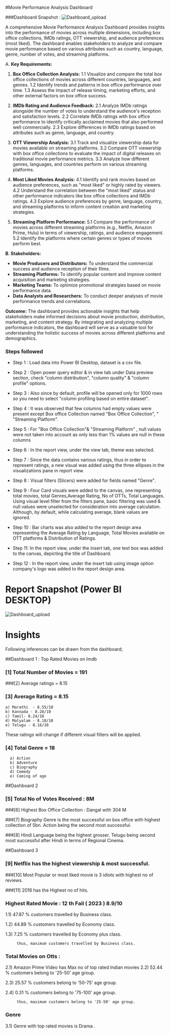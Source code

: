 #Movie Performance Analysis Dashboard 

###Dashboard Snapshot :
![Dashboard_upload](https://github.com/Kanika151/Projects/blob/main/Untitled.png)



A comprehensive Movie Performance Analysis Dashboard provides insights into the performance of movies across multiple dimensions, including box office collections, IMDb ratings, OTT viewership, and audience preferences (most liked). The dashboard enables stakeholders to analyze and compare movie performance based on various attributes such as country, language, genre, number of votes, and streaming platforms.

A. **Key Requirements:**

1. **Box Office Collection Analysis:**
   1.1 Visualize and compare the total box office collections of movies across different countries, languages, and genres.
   1.2 Identify trends and patterns in box office performance over time.
   1.3 Assess the impact of release timing, marketing efforts, and other external factors on box office success.

2. **IMDb Rating and Audience Feedback:**
   2.1 Analyze IMDb ratings alongside the number of votes to understand the audience's reception and satisfaction levels.
   2.2 Correlate IMDb ratings with box office performance to identify critically acclaimed movies that also performed well commercially.
   2.3 Explore differences in IMDb ratings based on attributes such as genre, language, and country.

3. **OTT Viewership Analysis:**
   3.1 Track and visualize viewership data for movies available on streaming platforms.
   3.2 Compare OTT viewership with box office collections to evaluate the impact of digital releases on traditional movie performance metrics.
   3.3 Analyze how different genres, languages, and countries perform on various streaming platforms.

4. **Most Liked Movies Analysis:**
   4.1 Identify and rank movies based on audience preferences, such as "most liked" or highly rated by viewers.
   4.2 Understand the correlation between the "most liked" status and other performance indicators like box office collections and IMDb ratings.
   4.3 Explore audience preferences by genre, language, country, and streaming platforms to inform content creation and marketing strategies.

5. **Streaming Platform Performance:**
   5.1 Compare the performance of movies across different streaming platforms (e.g., Netflix, Amazon Prime, Hulu) in terms of viewership, ratings, and audience engagement.
   5.2 Identify the platforms where certain genres or types of movies perform best.

 **B. Stakeholders:**
- **Movie Producers and Distributors:** To understand the commercial success and audience reception of their films.
- **Streaming Platforms:** To identify popular content and improve content acquisition and marketing strategies.
- **Marketing Teams:** To optimize promotional strategies based on movie performance data.
- **Data Analysts and Researchers:** To conduct deeper analyses of movie performance trends and correlations.

**Outcome:**
The dashboard provides actionable insights that help stakeholders make informed decisions about movie production, distribution, marketing, and content strategy. By integrating and analyzing multiple performance indicators, the dashboard will serve as a valuable tool for understanding the holistic success of movies across different platforms and demographics.


### Steps followed 

- Step 1 : Load data into Power BI Desktop, dataset is a csv file.
- Step 2 : Open power query editor & in view tab under Data preview section, check "column distribution", "column quality" & "column profile" options.
- Step 3 : Also since by default, profile will be opened only for 1000 rows so you need to select "column profiling based on entire dataset".
- Step 4 : It was observed that few columns had empty values were present except Box office Collection named "Box Office Collection", " "Streaming Platform".
- Step 5 : For "Box Office Collection"& "Streaming Platform" , null values were not taken into account as only less than 1% values are null in these columns
- Step 6 : In the report view, under the view tab, theme was selected.
- Step 7 : Since the data contains various ratings, thus in order to represent ratings, a new visual was added using the three ellipses in the visualizations pane in report view. 
- Step 8 : Visual filters (Slicers) were added for fields named "Genre".
- Step 9 : Four Card visuals were added to the canvas, one representing total movies, total Genres,Average Rating, No of OTTs, Total Languages. 
           Using visual level filter from the filters pane, basic filtering was used & null values were unselected for consideration into average calculation.
  Although, by default, while calculating average, blank values are ignored.

- Step 10 : Bar charts was also added to the report design area representing the Average Rating by Language, Total Movies available on OTT platforms & Distribution of Ratings. 

- Step 11: In the report view, under the insert tab, one text box was added to the canvas, depicting the title of Dashboard. 
 
- Step 12 : In the report view, under the insert tab using image option company's logo was added to the report design area. 

 
 # Report Snapshot (Power BI DESKTOP)

 ![Dashboard_upload](https://github.com/Kanika151/Projects/blob/main/Untitled.png)

 


# Insights

Following inferences can be drawn from the dashboard;

##Dashboard 1 : Top Rated Movies on Imdb

### [1] Total Number of Movies = 191

###[2] Average ratings = 8.15
           
### [3] Average Rating = 8.15 

    a) Marathi  - 8.55/10
    b) Kannada - 8.28/10
    c) Tamil- 8.24/10
    d) Malyalam - 8.18/10 
    e) Telugu - 8.16/10
  
    
  These ratings will change if different visual filters will be applied.  
  
  ### [4] Total Genre = 18 
       
  
      a) Action
      b) Adventure
      c) Biography
      d) Comedy
      e) Coming of age

##Dashboard 2 

### [5] Total No of Votes Received : 8M 

###[6] Highest Box Office Collection : Dangal with 304 M 

###[7] Biography Genre is the most successful on box office with highest collection of 5bn. Action being the second most successful. 

###[8] Hindi Language being the highest grosser. Telugu being second most successful after Hindi in terms of Regional Cinema. 

##Dashboard 3 

 ### [9] Netflix has the highest viewership & most successful. 

###[10] Most Popular or most liked movie is 3 idiots with highest no of reviews. 

###[11] 2016 has the Highest no of hits. 
 
 ### Highest Rated Movie : 12 th Fail ( 2023 ) 8.9/10
 
 1.1) 47.87 % customers travelled by Business class.
 
 1.2) 44.89 % customers travelled by Economy class.
 
 1.3) 7.25 % customers travelled by Economy plus class.
 
         thus, maximum customers travelled by Business class.
 
 ### Total Movies on Otts : 
 
 2.1) Amazon Prime Video has Max no of top rated Indian movies
 2.2)  52.44 % customers belong to '25-50' age group.
 
 2.3)  25.57 % customers belong to '50-75' age group.
 
 2.4)  0.31 % customers belong to '75-100' age group.
 
         thus, maximum customers belong to '25-50' age group.
         
### Genre 

3.1) Genre with top rated movies is Drama .
       
       

